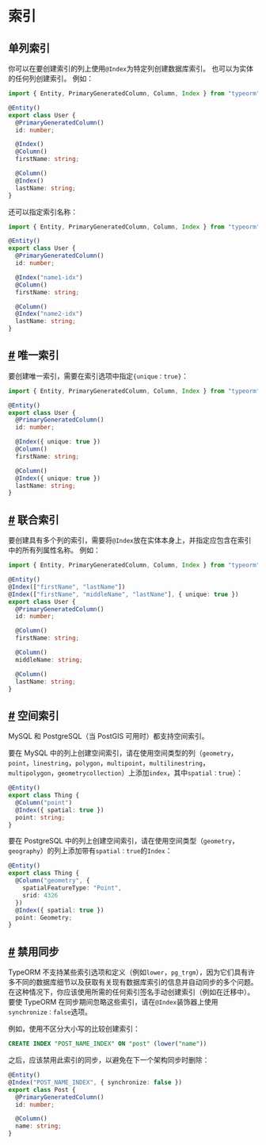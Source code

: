 # 索引

## 单列索引

你可以在要创建索引的列上使用`@Index`为特定列创建数据库索引。 也可以为实体的任何列创建索引。 例如：

```typescript
import { Entity, PrimaryGeneratedColumn, Column, Index } from "typeorm";

@Entity()
export class User {
  @PrimaryGeneratedColumn()
  id: number;

  @Index()
  @Column()
  firstName: string;

  @Column()
  @Index()
  lastName: string;
}
```

还可以指定索引名称：

```typescript
import { Entity, PrimaryGeneratedColumn, Column, Index } from "typeorm";

@Entity()
export class User {
  @PrimaryGeneratedColumn()
  id: number;

  @Index("name1-idx")
  @Column()
  firstName: string;

  @Column()
  @Index("name2-idx")
  lastName: string;
}
```

## [#](https://typeorm.io/#indices/唯一索引) 唯一索引

要创建唯一索引，需要在索引选项中指定`{unique：true}`：

```typescript
import { Entity, PrimaryGeneratedColumn, Column, Index } from "typeorm";

@Entity()
export class User {
  @PrimaryGeneratedColumn()
  id: number;

  @Index({ unique: true })
  @Column()
  firstName: string;

  @Column()
  @Index({ unique: true })
  lastName: string;
}
```

## [#](https://typeorm.io/#indices/联合索引) 联合索引

要创建具有多个列的索引，需要将`@Index`放在实体本身上，并指定应包含在索引中的所有列属性名称。 例如：

```typescript
import { Entity, PrimaryGeneratedColumn, Column, Index } from "typeorm";

@Entity()
@Index(["firstName", "lastName"])
@Index(["firstName", "middleName", "lastName"], { unique: true })
export class User {
  @PrimaryGeneratedColumn()
  id: number;

  @Column()
  firstName: string;

  @Column()
  middleName: string;

  @Column()
  lastName: string;
}
```

## [#](https://typeorm.io/#indices/空间索引) 空间索引

MySQL 和 PostgreSQL（当 PostGIS 可用时）都支持空间索引。

要在 MySQL 中的列上创建空间索引，请在使用空间类型的列（`geometry`，`point`，`linestring`，`polygon`，`multipoint`，`multilinestring`，`multipolygon`，`geometrycollection`）上添加`index`，其中`spatial：true`）：

```typescript
@Entity()
export class Thing {
  @Column("point")
  @Index({ spatial: true })
  point: string;
}
```

要在 PostgreSQL 中的列上创建空间索引，请在使用空间类型（`geometry`，`geography`）的列上添加带有`spatial：true`的`Index`：

```typescript
@Entity()
export class Thing {
  @Column("geometry", {
    spatialFeatureType: "Point",
    srid: 4326
  })
  @Index({ spatial: true })
  point: Geometry;
}
```

## [#](https://typeorm.io/#indices/禁用同步) 禁用同步

TypeORM 不支持某些索引选项和定义（例如`lower`，`pg_trgm`），因为它们具有许多不同的数据库细节以及获取有关现有数据库索引的信息并自动同步的多个问题。 在这种情况下，你应该使用所需的任何索引签名手动创建索引（例如在迁移中）。 要使 TypeORM 在同步期间忽略这些索引，请在`@Index`装饰器上使用`synchronize：false`选项。

例如，使用不区分大小写的比较创建索引：

```sql
CREATE INDEX "POST_NAME_INDEX" ON "post" (lower("name"))
```

之后，应该禁用此索引的同步，以避免在下一个架构同步时删除：

```ts
@Entity()
@Index("POST_NAME_INDEX", { synchronize: false })
export class Post {
  @PrimaryGeneratedColumn()
  id: number;

  @Column()
  name: string;
}
```

